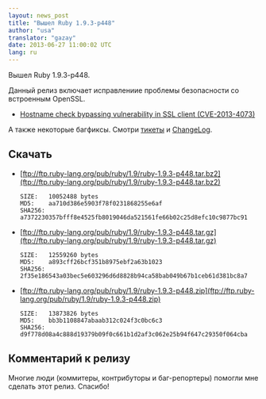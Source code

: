 ```yaml
---
layout: news_post
title: "Вышел Ruby 1.9.3-p448"
author: "usa"
translator: "gazay"
date: 2013-06-27 11:00:02 UTC
lang: ru
---
```


Вышел Ruby 1.9.3-p448.

Данный релиз включает исправлениие проблемы безопасности со встроенным
OpenSSL.

 * [Hostname check bypassing vulnerability in SSL client
   (CVE-2013-4073)](/ru/news/2013/06/27/hostname-check-bypassing-vulnerability-in-openssl-client-cve-2013-4073/)

А также некоторые багфиксы.
Смотри [тикеты](https://bugs.ruby-lang.org/projects/ruby-193/issues?set_filter=1&amp;status_id=5)
и [ChangeLog](http://svn.ruby-lang.org/repos/ruby/tags/v1_9_3_448/ChangeLog).

## Скачать

* [ftp://ftp.ruby-lang.org/pub/ruby/1.9/ruby-1.9.3-p448.tar.bz2](ftp://ftp.ruby-lang.org/pub/ruby/1.9/ruby-1.9.3-p448.tar.bz2)

      SIZE:   10052488 bytes
      MD5:    aa710d386e5903f78f0231868255e6af
      SHA256: a7372230357bfff8e4525fb8019046da521561fe66b02c25d8efc10c9877bc91

* [ftp://ftp.ruby-lang.org/pub/ruby/1.9/ruby-1.9.3-p448.tar.gz](ftp://ftp.ruby-lang.org/pub/ruby/1.9/ruby-1.9.3-p448.tar.gz)

      SIZE:   12559260 bytes
      MD5:    a893cff26bcf351b8975ebf2a63b1023
      SHA256: 2f35e186543a03bec5e603296d6d8828b94ca58bab049b67b1ceb61d381bc8a7

* [ftp://ftp.ruby-lang.org/pub/ruby/1.9/ruby-1.9.3-p448.zip](ftp://ftp.ruby-lang.org/pub/ruby/1.9/ruby-1.9.3-p448.zip)

      SIZE:   13873826 bytes
      MD5:    bb3b1108847abaab312c024f3c0bc6c3
      SHA256: d9f778d08a4c888d19379b09f0c661b1d2af3c062e25b94f647c29350f064cba

## Комментарий к релизу

Многие люди (коммитеры, контрибуторы и баг-репортеры) помогли мне
сделать этот релиз.
Спасибо!
